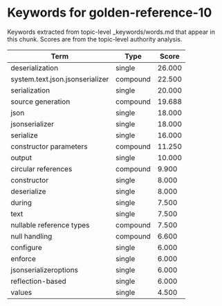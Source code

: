 # Keywords for golden-reference-10

Keywords extracted from topic-level _keywords/words.md that appear in this chunk.
Scores are from the topic-level authority analysis.

| Term | Type | Score |
|------|------|-------|
| deserialization | single | 26.000 |
| system.text.json.jsonserializer | compound | 22.500 |
| serialization | single | 20.000 |
| source generation | compound | 19.688 |
| json | single | 18.000 |
| jsonserializer | single | 18.000 |
| serialize | single | 16.000 |
| constructor parameters | compound | 11.250 |
| output | single | 10.000 |
| circular references | compound | 9.900 |
| constructor | single | 8.000 |
| deserialize | single | 8.000 |
| during | single | 7.500 |
| text | single | 7.500 |
| nullable reference types | compound | 7.500 |
| null handling | compound | 6.600 |
| configure | single | 6.000 |
| enforce | single | 6.000 |
| jsonserializeroptions | single | 6.000 |
| reflection-based | single | 6.000 |
| values | single | 4.500 |
